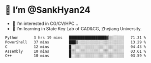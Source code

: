 # 👋 I’m @SankHyan24

- 👀 I’m interested in CG/CV/HPC...
- 🌱 I’m learning in State Key Lab of CAD&CG, Zhejiang University.

<!---
SankHyan24/SankHyan24 is a ✨ special ✨ repository because its `README.md` (this file) appears on your GitHub profile.
You can click the Preview link to take a look at your changes.
--->
<!--START_SECTION:waka-->

```txt
Python       3 hrs 19 mins   █████████████████▓░░░░░░░   71.31 %
PowerShell   37 mins         ███▒░░░░░░░░░░░░░░░░░░░░░   13.29 %
C            12 mins         █░░░░░░░░░░░░░░░░░░░░░░░░   04.43 %
Assembly     10 mins         █░░░░░░░░░░░░░░░░░░░░░░░░   03.61 %
C++          10 mins         █░░░░░░░░░░░░░░░░░░░░░░░░   03.59 %
```

<!--END_SECTION:waka-->
